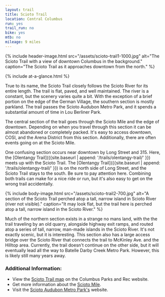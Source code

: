 ```yaml
---
layout: trail
title: Scioto Trail
location: Central Columbus
run: yes
trail_run: no
bike: yes
mtb: no
mileage: 9 miles
---
```


{% include header-image.html src="/assets/scioto-trail1-1000.jpg" alt="The Scioto Trail with a view of downtown Columbus in the background." caption="The Scioto Trail as it approaches downtown from the north." %}

{% include at-a-glance.html %}

True to its name, the Scioto Trail closely follows the Scioto River for its entire length.  The trail is flat, paved, and well maintained.  The river is a constant, but the scenery varies quite a bit.  With the exception of a brief portion on the edge of the German Village, the southern section is mostly parkland.  The trail passes the Scioto Audubon Metro Park, and it spends a substantial amount of time in Lou Berliner Park.

The central section of the trail goes through the Scioto Mile and the edge of downtown.  Depending on when you travel through this section it can be almost abandoned or completely packed.  It's easy to access downtown, COSI, and the Arena District from this section.  Additionally, there are often events going on at the Scioto Mile.

One confusing section occurs near downtown by Long Street and 315.  Here, the [Olentangy Trail]({{site.baseurl | append: '/trails/olentangy-trail/' }}) meets up with the Scioto Trail.  The [Olentangy Trail]({{site.baseurl | append: '/trails/olentangy-trail/' }}) is on the north side of Long Street, and the Scioto Trail stays to the south.  Be sure to pay attention here.  Combining both trails can make for a nice ride or run, but it's also easy to get on the wrong trail accidentally.

{% include body-image.html src="/assets/scioto-trail2-700.jpg" alt="A section of the Scioto Trail perched atop a tall, narrow island in Scioto River (river not visible)." caption="It may look flat, but the trail here is perched atop a tall, narrow island in the Scioto River." %}

Much of the northern section exists in a strange no mans land, with the the trail traveling by an old quarry, alongside highway exit ramps, and routed atop a series of tall, narrow, man-made islands in the Scioto River.  It's not exactly scenic, but it is interesting.  This section also has a large access bridge over the Scioto River that connects the trail to McKinley Ave. and the Hilltop area.  Currently, the trail doesn't continue on the other side, but it will eventually lead all the way to Batelle Darby Creek Metro Park.  However, this is likely still many years away.

### Additional Information:
* View the [Scioto Trail map](https://www.columbus.gov/recreationandparks/trails/Scioto-Trail/) on the Columbus Parks and Rec website.
* Get more information about the [Scioto Mile](http://www.sciotomile.com/).
* Visit the [Scioto Audubon Metro Park's](http://www.metroparks.net/parks-and-trails/scioto-audubon/) website.
